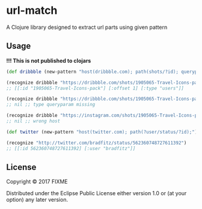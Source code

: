 # url-match

A Clojure library designed to extract url parts using given pattern

## Usage

**!!! This is not published to clojars**

```clojure
(def dribbble (new-pattern "host(dribbble.com); path(shots/?id); queryparam(list=?type); queryparam(offset=?offset);"))

(recognize dribbble "https://dribbble.com/shots/1905065-Travel-Icons-pack?offset=1&list=users")
;; [[:id "1905065-Travel-Icons-pack"] [:offset 1] [:type "users"]]

(recognize dribbble "https://dribbble.com/shots/1905065-Travel-Icons-pack?offset=1")
;; nil ;; type queryparam missing

(recognize dribbble "https://instagram.com/shots/1905065-Travel-Icons-pack?offset=1&list=users")
;; nil ;; wrong host

(def twitter (new-pattern "host(twitter.com); path(?user/status/?id);"))

(recognize "http://twitter.com/bradfitz/status/562360748727611392")
;; [[:id 562360748727611392] [:user "bradfitz"]]
```

## License

Copyright © 2017 FIXME

Distributed under the Eclipse Public License either version 1.0 or (at
your option) any later version.
